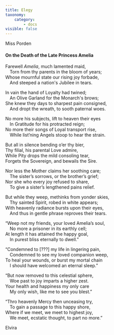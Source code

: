 ```yaml
---
title: Elegy
taxonomy:
    category:
        - docs
visible: false
---
```


<div class="author">Miss Porden</div>

#### On the Death of the Late Princess Amelia  
  
Farewell *Amelia*, much lamented maid,  
&emsp;Torn from thy parents in the bloom of years;  
Whose mournful state our rising joy forbade,  
&emsp;And steeped a nation's Jubilee in tears.  
  
In vain the hand of Loyalty had twined;  
&emsp;An Olive Garland for the Monarch's brows;  
She knew they days to sharpest pain consigned,  
&emsp;And dropt the wreath, to sooth paternal woes.  
  
No more his subjects, lift to heaven their eyes  
&emsp;In Gratitude for his protracted reign;  
No more their songs of Loyal transport rise,  
&emsp;While list’ning Angels stoop to hear the strain.  
  
But all in silence bending o’er thy bier,  
Thy filial, his parental Love admire,  
While Pity drops the mild consoling tear,  
Forgets the Sovereign, and bewails the Sire.  
  
Nor less the Mother claims her soothing care;  
&emsp;The sister’s sorrows, or the brother’s grief;  
Nor she who every joy refused to share,  
&emsp;To give a sister’s lengthened pains relief.  
  
But while they weep, methinks from yonder skies,  
&emsp;Thy sainted Spirit, robed in white appears;  
With heavenly radiance bursts upon their eyes,  
&emsp;And thus in gentle phrase reproves their tears.  
  
“Weep not my friends, your loved Amelia’s soul,  
&emsp;No more a prisoner in its earthly cell;  
At length it has attained the happy goal,  
&emsp;In purest bliss eternally to dwell.”  
  
“Condemned to <span data-tippy="Illegible" class="red">[???]</span> my life in lingering pain,  
&emsp;Condemned to see my loved companion weep,  
To heal your wounds, or burst my <span data-tippy="galling" class="green">mortal</span> chain  
&emsp;I should have welcomed an eternal sleep.”  
  
“But now removed to this celestial sphere,  
&emsp;Woe past to joy imparts a higher zest.  
Your health and happiness my only care  
&emsp;My only wish, like me to see you blest.”  
  
“Thro heavenly Mercy then unceasing try,  
&emsp;To gain a passage to this happy shore,  
Where if we meet, we meet to highest joy,  
&emsp;We meet, ecstatic thought, to part no more.”  
   
Elvira